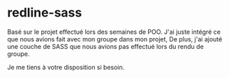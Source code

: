 # redline-sass
Basé sur le projet effectué lors des semaines de POO. J'ai juste intégré ce que nous avions fait avec mon groupe dans mon projet, De plus, j'ai ajouté une couche de SASS que nous avions pas effectué lors du rendu de groupe.

Je me tiens à votre disposition si besoin.
